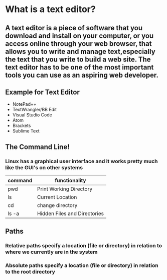 # What is a text editor?
## A text editor is a piece of software that you download and install on your computer, or you access online through your web browser, that allows you to write and manage text,especially the text that you write to build a web site. The text editor has to be one of the most important tools you can use as an aspiring web developer.

## Example for Text Editor
* NotePad++
* TextWrangler/BB Edit
* Visual Studio Code
* Atom
* Brackets
* Sublime Text

## The Command Line!
### Linux has a graphical user interface and it works pretty much like the GUI's on other systems 


command | functionality
--- | ---
pwd | Print Working Directory
ls  | Current Location
cd  | change directory
ls -a | Hidden Files and Directories

## Paths
### Relative paths specify a location (file or directory) in relation to where we currently are in the system
### Absolute paths specify a location (file or directory) in relation to the root directory
